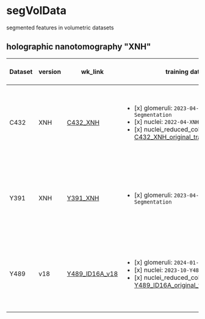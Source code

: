 # segVolData
segmented features in volumetric datasets


## holographic nanotomography "XNH"

| Dataset | version | wk_link | training data | data layers in the wk scene | comments |
| --- | --- | --- | --- | --- | --- |
| C432 | XNH | [C432_XNH](https://webknossos.crick.ac.uk/links/sS0SgZKAmlTrI5aF) | <ul><li>[x] glomeruli: `2023-04-Glomeruli-Segmentation`</li><li>[x] nuclei: `2022-04-XNH-Nuclei`</li><li>[x] nuclei_reduced_color_layer: [C432_XNH_original_training_data_v1](https://webknossos.crick.ac.uk/annotations/665f23ca010000b8107bfd50)</li></ul> | <ul><li>[x] XNH</li><li>[x] tissue mask</li><li>[x] glomeruli</li><li>[x] nuclei</li></ul> | -- |
| Y391 | XNH | [Y391_XNH](https://webknossos.crick.ac.uk/links/Ytlbsi-HWYkuR4KE) | <ul><li>[x] glomeruli: `2023-04-Glomeruli-Segmentation`</li></ul> | <ul><li>[x] XNH</li><li>[x] tissue mask</li><li>[x] glomeruli</li><li>[x] nuclei</li></ul> | -- |
| Y489 | v18 | [Y489_ID16A_v18](https://webknossos.crick.ac.uk/links/1tU0GrH1vEKhDKNw) | <ul><li>[x] glomeruli: `2024-01-Glomeruli-Y489`</li><li>[x] nuclei: `2023-10-Y489-Nuclei`</li><li>[x] nuclei_reduced_color_layer: [Y489_ID16A_original_training_data_v1](https://webknossos.crick.ac.uk/annotations/666179be010000a0607bfda0)</li></ul> | <ul><li>[x] XNH</li><li>[x] tissue mask</li><li>[x] glomeruli</li><li>[x] nuclei</li></ul> | -- |

